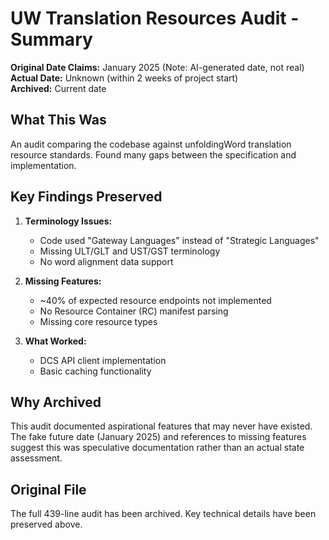 # UW Translation Resources Audit - Summary

**Original Date Claims:** January 2025 (Note: AI-generated date, not real)  
**Actual Date:** Unknown (within 2 weeks of project start)  
**Archived:** Current date

## What This Was

An audit comparing the codebase against unfoldingWord translation resource standards. Found many gaps between the specification and implementation.

## Key Findings Preserved

1. **Terminology Issues:**
   - Code used "Gateway Languages" instead of "Strategic Languages"
   - Missing ULT/GLT and UST/GST terminology
   - No word alignment data support

2. **Missing Features:**
   - ~40% of expected resource endpoints not implemented
   - No Resource Container (RC) manifest parsing
   - Missing core resource types

3. **What Worked:**
   - DCS API client implementation
   - Basic caching functionality

## Why Archived

This audit documented aspirational features that may never have existed. The fake future date (January 2025) and references to missing features suggest this was speculative documentation rather than an actual state assessment.

## Original File

The full 439-line audit has been archived. Key technical details have been preserved above.
